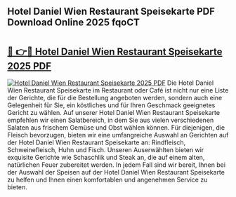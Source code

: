 ## Hotel Daniel Wien Restaurant Speisekarte PDF Download Online 2025 fqoCT

# <h2><a href="http://gc9cc4.nevu.top/?p=Hotel+Daniel+Wien+Restaurant+Speisekarte">🔗 👉🔴 Hotel Daniel Wien Restaurant Speisekarte 2025 PDF</a></h2>

[![Hotel Daniel Wien Restaurant Speisekarte 2025 PDF](https://i.imgur.com/dBaPXMq.png)](http://gc9cc4.nevu.top/?p=Hotel+Daniel+Wien+Restaurant+Speisekarte)
Die Hotel Daniel Wien Restaurant Speisekarte im Restaurant oder Café ist nicht nur eine Liste der Gerichte, die für die Bestellung angeboten werden, sondern auch eine Gelegenheit für Sie, ein köstliches und für Ihren Geschmack geeignetes Gericht zu wählen. Auf unserer Hotel Daniel Wien Restaurant Speisekarte empfehlen wir einen Salatbereich, in dem Sie aus vielen verschiedenen Salaten aus frischem Gemüse und Obst wählen können. Für diejenigen, die Fleisch bevorzugen, bieten wir eine umfangreiche Auswahl an Gerichten auf der Hotel Daniel Wien Restaurant Speisekarte an: Rindfleisch, Schweinefleisch, Huhn und Fisch. Unseren Auserwählten bieten wir exquisite Gerichte wie Schaschlik und Steak an, die auf einem alten, natürlichen Feuer zubereitet werden. In jedem Fall sind wir bereit, Ihnen bei der Auswahl der Speisen auf der Hotel Daniel Wien Restaurant Speisekarte zu helfen und Ihnen einen komfortablen und angenehmen Service zu bieten.
